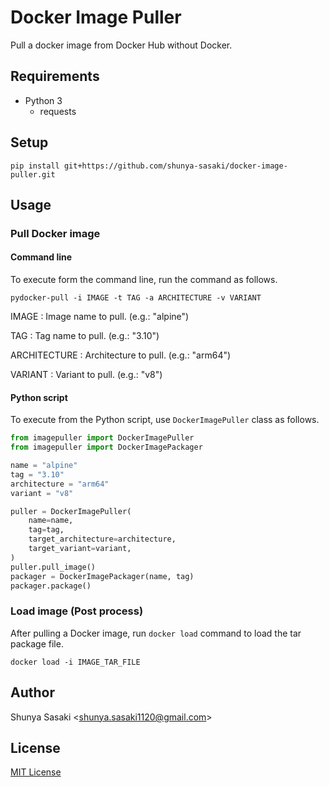 # Docker Image Puller

Pull a docker image from Docker Hub without Docker.

## Requirements

-   Python 3
    -   requests

## Setup

```shell
pip install git+https://github.com/shunya-sasaki/docker-image-puller.git
```

## Usage

### Pull Docker image
#### Command line

To execute form the command line, run the command as follows.

```shell
pydocker-pull -i IMAGE -t TAG -a ARCHITECTURE -v VARIANT
```

IMAGE
: Image name to pull. (e.g.: "alpine")

TAG
: Tag name to pull. (e.g.: "3.10")

ARCHITECTURE
: Architecture to pull. (e.g.: "arm64")

VARIANT
: Variant to pull. (e.g.: "v8")

#### Python script

To execute from the Python script,
use `DockerImagePuller` class as follows.

```python
from imagepuller import DockerImagePuller
from imagepuller import DockerImagePackager

name = "alpine"
tag = "3.10"
architecture = "arm64"
variant = "v8"

puller = DockerImagePuller(
    name=name,
    tag=tag,
    target_architecture=architecture,
    target_variant=variant,
)
puller.pull_image()
packager = DockerImagePackager(name, tag)
packager.package()
```

### Load image (Post process)

After pulling a Docker image, run `docker load` command
to load the tar package file.

```shell
docker load -i IMAGE_TAR_FILE
```

## Author

Shunya Sasaki &lt;shunya.sasaki1120@gmail.com&gt;

## License

[MIT License](./LICENSE)
